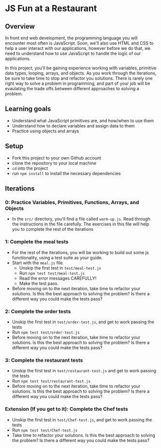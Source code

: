 # JS Fun at a Restaurant

## Overview

In front end web development, the programming language you will encounter most
often is JavaScript. Soon, we'll also use HTML and CSS to help a user interact
with our applications, however before we do that, we need to understand how to
use JavaScript to handle the logic of our applications.

In this project, you'll be gaining experience working with variables, primitive
data types, looping, arrays, and objects. As you work through the
iterations, be sure to take time to stop and refactor you solutions. There is
rarely one right way to solve a problem in programming, and part of your job
will be evaulating the trade offs between different approaches to solving a
problem.

## Learning goals

  - Understand what JavaScript primitives are, and how/when to use them
  - Understand how to declare variables and assign data to them
  - Practice using objects and arrays

## Setup

  - Fork this project to your own Github account
  - clone the repository to your local machine
  - `cd` into the project
  - run `npm install` to install the necessary dependencies

## Iterations

### 0: Practice Variables, Primitives, Functions, Arrays, and Objects
  - In the `src/` directory, you'll find a file called `warm-up.js`. Read
    through the instructions in the file carefully. The exercises in this file
    will help you to complete the rest of the iterations  

### 1: Complete the **meal** tests
  - For the rest of the iterations, you will be working to build out some
    js functionality, using a test suite as your guide.  
  - Start with the `meal.js` file.  
    - Unskip the first test in `test/meal-test.js`
    - Run `npm test test/meal-test.js`  
    - Read the error messages CAREFULLY!  
    - Make the test pass.
  - Before moving on to the next iteration, take time to refactor your
    solutions. Is this the best approach to solving the problem? Is there a
    different way you could make the tests pass?  

### 2: Complete the **order** tests
  - Unskip the first test in `test/order-test.js`, and get to work passing the tests
  - Run `npm test test/order-test.js`
  - Before moving on to the next iteration, take time to refactor your
    solutions. Is this the best approach to solving the problem? Is there a
    different way you could make the tests pass?  

### 3: Complete the **restaurant** tests
  - Unskip the first test in `test/restaurant-test.js` and get to work passing the tests
  - Run `npm test test/restaurant-test.js`  
  - Before moving on to the next iteration, take time to refactor your
    solutions. Is this the best approach to solving the problem? Is there a
    different way you could make the tests pass?  

### Extension (If you get to it): Complete the **Chef** tests
  - Unskip the first test in `test/Chef-test.js`, and get to work passing the tests
  - Run `npm test test/Chef-test.js`
  - Take time to refactor your solutions. Is this the best approach to solving the problem? 
    Is there a different way you could make the tests pass?  
